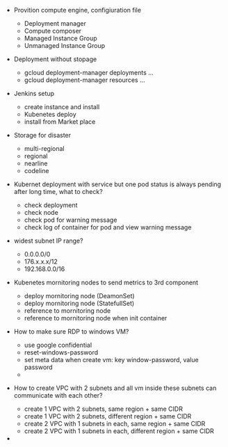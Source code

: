 
* Provition compute engine, configiuration file
  * Deployment manager
  * Compute composer
  * Managed Instance Group
  * Unmanaged Instance Group
  
* Deployment without stopage
  * gcloud deployment-manager deployments ...
  * gcloud deployment-manager resources ...

* Jenkins setup
  * create instance and install
  * Kubenetes deploy
  * install from Market place
  
* Storage for disaster
  * multi-regional
  * regional
  * nearline
  * codeline
  
* Kubernet deployment with service but one pod status is always pending after long time, what to check?
  * check deployment
  * check node
  * check pod for warning message
  * check log of container for pod and view warning message
  
* widest subnet IP range?
  * 0.0.0.0/0
  * 176.x.x.x/12
  * 192.168.0.0/16
  
* Kubenetes mornitoring nodes to send metrics to 3rd component
  * deploy mornitoring node (DeamonSet)
  * deploy mornitoring node (StatefullSet)
  * reference to mornitoring node
  * reference to mornitoring node when init container
  
* How to make sure RDP to windows VM?
  * use google confidential
  * reset-windows-password
  * set meta data when create vm: key window-password, value password
  * 

* How to create VPC with 2 subnets and all vm inside these subnets can communicate with each other?
  * create 1 VPC with 2 subnets, same region + same CIDR
  * create 1 VPC with 2 subnets, different region + same CIDR
  * create 2 VPC with 1 subnets in each, same region + same CIDR
  * create 2 VPC with 1 subnets in each, different region + same CIDR
  
* 
